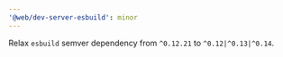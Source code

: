 ```yaml
---
'@web/dev-server-esbuild': minor
---
```


Relax `esbuild` semver dependency from `^0.12.21` to `^0.12|^0.13|^0.14`.
